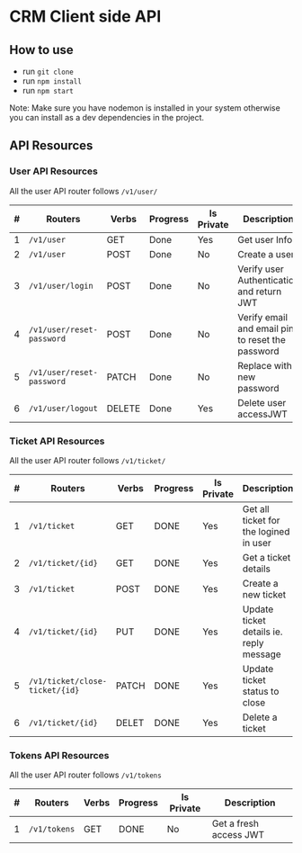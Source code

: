 # CRM Client side API

## How to use

-   run `git clone `
-   run `npm install`
-   run `npm start`

Note: Make sure you have nodemon is installed in your system otherwise you can install as a dev dependencies in the project.

## API Resources

### User API Resources

All the user API router follows `/v1/user/`

| #   | Routers                   | Verbs  | Progress | Is Private | Description                                      |
| --- | ------------------------- | ------ | -------- | ---------- | ------------------------------------------------ |
| 1   | `/v1/user`                | GET    | Done     | Yes        | Get user Info                                    |
| 2   | `/v1/user`                | POST   | Done     | No         | Create a user                                    |
| 3   | `/v1/user/login`          | POST   | Done     | No         | Verify user Authentication and return JWT        |
| 4   | `/v1/user/reset-password` | POST   | Done     | No         | Verify email and email pin to reset the password |
| 5   | `/v1/user/reset-password` | PATCH  | Done     | No         | Replace with new password                        |
| 6   | `/v1/user/logout`         | DELETE | Done     | Yes        | Delete user accessJWT                            |

### Ticket API Resources

All the user API router follows `/v1/ticket/`

| #   | Routers                        | Verbs | Progress | Is Private | Description                             |
| --- | ------------------------------ | ----- | -------- | ---------- | --------------------------------------- |
| 1   | `/v1/ticket`                   | GET   | DONE     | Yes        | Get all ticket for the logined in user  |
| 2   | `/v1/ticket/{id}`              | GET   | DONE     | Yes        | Get a ticket details                    |
| 3   | `/v1/ticket`                   | POST  | DONE     | Yes        | Create a new ticket                     |
| 4   | `/v1/ticket/{id}`              | PUT   | DONE     | Yes        | Update ticket details ie. reply message |
| 5   | `/v1/ticket/close-ticket/{id}` | PATCH | DONE     | Yes        | Update ticket status to close           |
| 6   | `/v1/ticket/{id}`              | DELET | DONE     | Yes        | Delete a ticket                         |

### Tokens API Resources

All the user API router follows `/v1/tokens`

| #   | Routers      | Verbs | Progress | Is Private | Description            |
| --- | ------------ | ----- | -------- | ---------- | ---------------------- |
| 1   | `/v1/tokens` | GET   | DONE     | No         | Get a fresh access JWT |
